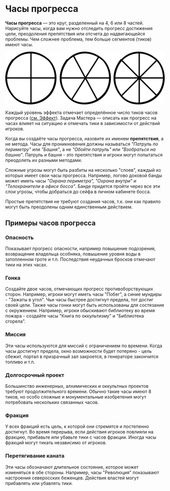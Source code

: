 # Часы прогресса

**Часы прогресса** — это круг, разделенный на 4, 6 или 8 частей. Нарисуйте часы, когда вам нужно отследить прогресс достижения цели, преодоления препятствия или отсчета до надвигающейся проблемы. Чем сложнее проблема, тем больше сегментов (тиков) имеют часы.

![](_images/clocks.png)

Каждый уровень эффекта отмечает определённое число тиков часов прогресса ([см. Эффект](effect)). Задача Мастера — описать как прогресс на часах влияет на ситуацию и отмечать тики в зависимости от действий игроков.

Когда вы создаёте часы прогресса, назовите их именем **препятствия**, а не метода. Часы для проникновения должны называться _"Патруль по периметру"_ или _"Башня"_, а не _"Обойти патруль"_ или _"Взобраться на башню"_. Патруль и башня - это препятствия и игроки могут попытаться преодолеть их разными методами.

Сложные угрозы могут быть разбиты на несколько "слоев", каждый из которых имеет свои часы прогресса. Например, логово доковой банды может иметь часы _"Охрана периметра", "Охрана внутри" и "Телохранители в офисе босса"_. Банде придется пройти через все эти слои угрозы, чтобы добраться до сейфа в личном кабинете босса.

Простые препятствия не требуют создания часов, т.к. они как правило могут быть преодолены одним единственным действием.

## Примеры часов прогресса

### Опасность
Показывает прогресс опасности, например повышение подозрения, возвращение владельца особняка, повышение уровня воды в затопленном гроте и т.п. Последствия неудачных бросков отмечают тики на этих часах.

### Гонка
Создайте двое часов, отмечающих прогресс противоборствующих сторон. Например, игроки могут иметь часы "Побег", а синие мундиры - "Зажаты в угол". Чьи часы быстрее достигнут предела, тот достиг своей цели.
Также часы гонки могут быть использованы для состязание с окружением. Например, игроки обыскивают библиотеку во время пожара - создайте часы "Книга по оккультизму" и "Библиотека сгорела".

### Миссия
Эти часы используются для миссий с ограничением по времени. Когда часы достигнут предела, окно возможности будет потеряно - цель сбежит, портал в призрачный зал закроется, в генераторе закончится топливо и т.п.

### Долгосрочный проект
Большинство инженерных, алхимических и оккультных проектов требуют продолжительного времени. Обычно такие часы имеют 8 тиков, но особо сложные и монументальные изобретения могут потребовать нескольких связанных часов.

### Фракция
У всех фракций есть цель, к которой они стремятся и постепенно достигнут. Во время перерыва, если действия игроков повлияли на фракцию, прибавьте или убавьте тики с часов фракции. Иногда часы фракций могут тикать независимо от игроков.

### Перетягивание каната
Эти часы обозначают длительное состояние, которое может изменяться в обе стороны. Например, часы "Революция" показывают настроения северосских беженцев. Действия властей могут прибавлять или убавлять тики.																			
